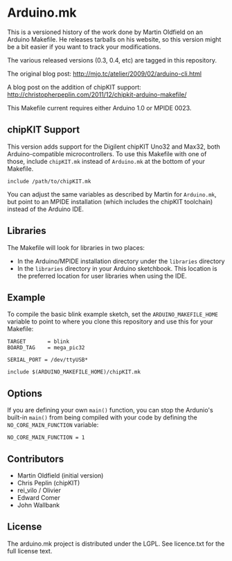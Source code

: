 # Arduino.mk

This is a versioned history of the work done by Martin Oldfield on an Arduino
Makefile. He releases tarballs on his website, so this version might be a bit
easier if you want to track your modifications.

The various released versions (0.3, 0.4, etc) are tagged in this repository.

The original blog post: http://mjo.tc/atelier/2009/02/arduino-cli.html

A blog post on the addition of chipKIT support:
http://christopherpeplin.com/2011/12/chipkit-arduino-makefile/

This Makefile current requires either Arduino 1.0 or MPIDE 0023.

## chipKIT Support

This version adds support for the Digilent chipKIT Uno32 and Max32, both
Arduino-compatible microcontrollers. To use this Makefile with one of those,
include `chipKIT.mk` instead of `Arduino.mk` at the bottom of your Makefile.

    include /path/to/chipKIT.mk

You can adjust the same variables as described by Martin for `Arduino.mk`, but
point to an MPIDE installation (which includes the chipKIT toolchain) instead of
the Arduino IDE.

## Libraries

The Makefile will look for libraries in two places:

* In the Arduino/MPIDE installation directory under the `libraries` directory
* In the `libraries` directory in your Arduino sketchbook. This location is the
  preferred location for user libraries when using the IDE.

## Example

To compile the basic blink example sketch, set the `ARDUINO_MAKEFILE_HOME`
variable to point to where you clone this repository and use this for your
Makefile:

    TARGET       = blink
    BOARD_TAG    = mega_pic32

    SERIAL_PORT = /dev/ttyUSB*

    include $(ARDUINO_MAKEFILE_HOME)/chipKIT.mk

## Options

If you are defining your own `main()` function, you can stop the Ardunio's
built-in `main()` from being compiled with your code by defining the
`NO_CORE_MAIN_FUNCTION` variable:

    NO_CORE_MAIN_FUNCTION = 1

## Contributors

* Martin Oldfield (initial version)
* Chris Peplin (chipKIT)
* rei_vilo / Olivier
* Edward Comer
* John Wallbank

## License

The arduino.mk project is distributed under the LGPL. See licence.txt for the
full license text.
